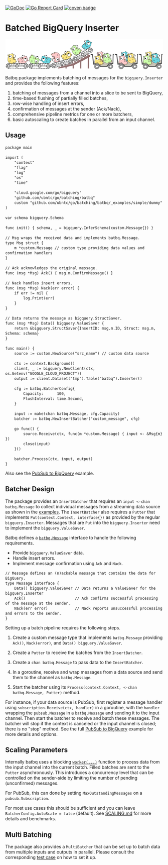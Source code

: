 [![GoDoc](https://img.shields.io/badge/godoc-reference-5272B4)](https://pkg.go.dev/mod/github.com/ubntc/go/batching/batbq)
[![Go Report Card](https://goreportcard.com/badge/github.com/ubntc/go/batcher/batbq)](https://goreportcard.com/report/github.com/ubntc/go/batcher/batbq)
[![cover-badge](https://img.shields.io/badge/coverage-66%25-brightgreen.svg?longCache=true&style=flat)](Makefile#10)

# Batched BigQuery Inserter

[![Go-batching Logo](resources/go-batching-logo.svg)](https://github.com/ubntc/go/blob/master/batching/batbq)

Batbq package implements batching of messages for the `bigquery.Inserter` and provides the following features:

1. batching of messages from a channel into a slice to be sent to BigQuery,
2. time-based flushing of partially filled batches,
3. row-wise handling of insert errors,
4. confirmation of messages at the sender (Ack/Nack),
5. comprehensive pipeline metrics for one or more batchers,
6. basic autoscaling to create batches in parallel from an input channel.

## Usage

```golang
package main

import (
	"context"
	"flag"
	"log"
	"os"
	"time"

	"cloud.google.com/go/bigquery"
	"github.com/ubntc/go/batching/batbq"
	custom "github.com/ubntc/go/batching/batbq/_examples/simple/dummy"
)

var schema bigquery.Schema

func init() { schema, _ = bigquery.InferSchema(custom.Message{}) }

// Msg wraps the received data and implements batbq.Message.
type Msg struct {
	m *custom.Message // custom type providing data values and confirmation handlers
}

// Ack acknowledges the original message.
func (msg *Msg) Ack() { msg.m.ConfirmMessage() }

// Nack handles insert errors.
func (msg *Msg) Nack(err error) {
	if err != nil {
		log.Print(err)
	}
}

// Data returns the message as bigquery.StructSaver.
func (msg *Msg) Data() bigquery.ValueSaver {
	return &bigquery.StructSaver{InsertID: msg.m.ID, Struct: msg.m, Schema: schema}
}

func main() {
	source := custom.NewSource("src_name") // custom data source

	ctx := context.Background()
	client, _ := bigquery.NewClient(ctx, os.Getenv("GOOGLE_CLOUD_PROJECT"))
	output := client.Dataset("tmp").Table("batbq").Inserter()

	cfg := batbq.BatcherConfig{
		Capacity:      100,
		FlushInterval: time.Second,
	}

	input := make(chan batbq.Message, cfg.Capacity)
	batcher := batbq.NewInsertBatcher("custom_message", cfg)

	go func() {
		source.Receive(ctx, func(m *custom.Message) { input <- &Msg{m} })
		close(input)
	}()

	batcher.Process(ctx, input, output)
}
```

Also see the [PubSub to BigQuery](_examples/ps2bq/main.go) example.


## Batcher Design

The package provides an `InsertBatcher` that requires an `input <-chan batbq.Message` to collect
individual messages from a streaming data source as shown in the [examples](_examples).
The `InsertBatcher` also requires a `Putter` that implements `Put(context.Context, interface{})`
as provided by the regular `bigquery.Inserter`. Messages that are `Put` into the `bigquery.Inserter`
need to implement the `bigquery.ValueSaver`.

Batbq defines a [`batbq.Message`](message.go) interface to handle the following requirements.

* Provide `bigquery.ValueSaver` data.
* Handle insert errors.
* Implement message confirmation using `Ack` and `Nack`.

```golang
// Message defines an (n)ackable message that contains the data for BigQuery.
type Message interface {
	Data() bigquery.ValueSaver // Data returns a ValueSaver for the bigquery.Inserter
	Ack()                      // Ack confirms successful processing of the message at the sender.
	Nack(err error)            // Nack reports unsuccessful processing and errors to the sender.
}
```

Setting up a batch pipeline requires the following steps.

1. Create a custom message type that implements `batbq.Message` providing `Ack()`, `Nack(error)`,
   and `Data() bigquery.ValueSaver`.

2. Create a `Putter` to receive the batches from the `InsertBatcher`.

3. Create a `chan batbq.Message` to pass data to the `InsertBatcher`.

4. In a goroutine, receive and wrap messages from a data source and send them to the channel as
   `batbq.Message`.

5. Start the batcher using its `Process(context.Context, <-chan batbq.Message, Putter)` method.

For instance, if your data source is PubSub, first register a message handler using
`subscription.Receive(ctx, handler)` in a goroutine, with the `handler` wrapping the
`pubsub.Message` in a `batbq.Message` and sending it to the input channel.
Then start the batcher to receive and batch these messages. The batcher will stop if the context
is canceled or the input channel is closed; there is no "stop" method.
See the full [PubSub to BigQuery](_examples/ps2bq/main.go) example for more details and
options.

## Scaling Parameters

Internally batbq uses a blocking [`worker(...)`](worker.go) function to process data from the input
channel into the current batch. Filled batches are sent to the `Putter` asynchronously.
This introduces a concurrency level that can be controlled on the sender-side by limiting the number
of pending (unconfirmed) messages.

For PubSub, this can done by setting `MaxOutstandingMessages` on a `pubsub.Subscription`.

For most use cases this should be sufficient and you can leave `BatcherConfig.AutoScale = false`
(default). See [SCALING.md](SCALING.md) for more details and benchmarks.

## Multi Batching

The package also provides a `MultiBatcher` that can be set up to batch data from multiple inputs
and outputs in parallel. Please consult the corresponding [test case](multibatcher_test.go) on how
to set it up.
